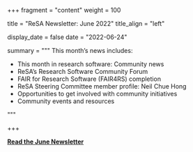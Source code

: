 +++ 
fragment = "content" 
weight = 100

title = "ReSA Newsletter: June 2022" 
title_align = "left"

display_date = false 
date = "2022-06-24"

summary = """ 
This month’s news includes:

* This month in research software: Community news
* ReSA’s Research Software Community Forum
* FAIR for Research Software (FAIR4RS) completion
* ReSA Steering Committee member profile: Neil Chue Hong
* Opportunities to get involved with community initiatives
* Community events and resources

"""

+++

**[Read the June Newsletter](https://preview.mailerlite.io/preview/778129/emails/114349905799021694)**
